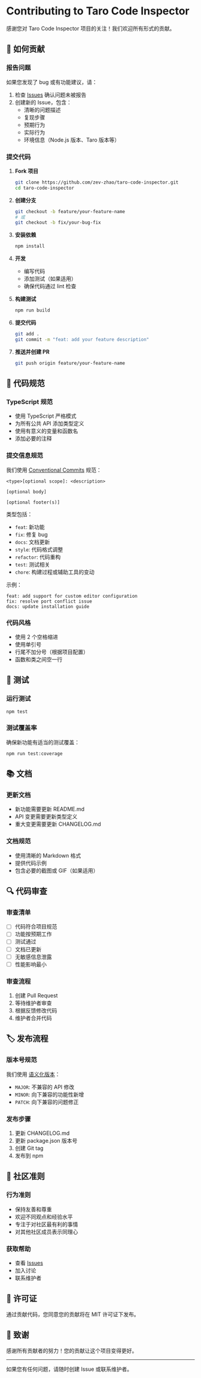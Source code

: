 # Contributing to Taro Code Inspector

感谢您对 Taro Code Inspector 项目的关注！我们欢迎所有形式的贡献。

## 🚀 如何贡献

### 报告问题

如果您发现了 bug 或有功能建议，请：

1. 检查 [Issues](https://github.com/zev-zhao/taro-code-inspector/issues) 确认问题未被报告
2. 创建新的 Issue，包含：
   - 清晰的问题描述
   - 复现步骤
   - 预期行为
   - 实际行为
   - 环境信息（Node.js 版本、Taro 版本等）

### 提交代码

1. **Fork 项目**

   ```bash
   git clone https://github.com/zev-zhao/taro-code-inspector.git
   cd taro-code-inspector
   ```

2. **创建分支**

   ```bash
   git checkout -b feature/your-feature-name
   # 或
   git checkout -b fix/your-bug-fix
   ```

3. **安装依赖**

   ```bash
   npm install
   ```

4. **开发**

   - 编写代码
   - 添加测试（如果适用）
   - 确保代码通过 lint 检查

5. **构建测试**

   ```bash
   npm run build
   ```

6. **提交代码**

   ```bash
   git add .
   git commit -m "feat: add your feature description"
   ```

7. **推送并创建 PR**
   ```bash
   git push origin feature/your-feature-name
   ```

## 📝 代码规范

### TypeScript 规范

- 使用 TypeScript 严格模式
- 为所有公共 API 添加类型定义
- 使用有意义的变量和函数名
- 添加必要的注释

### 提交信息规范

我们使用 [Conventional Commits](https://www.conventionalcommits.org/) 规范：

```
<type>[optional scope]: <description>

[optional body]

[optional footer(s)]
```

类型包括：

- `feat`: 新功能
- `fix`: 修复 bug
- `docs`: 文档更新
- `style`: 代码格式调整
- `refactor`: 代码重构
- `test`: 测试相关
- `chore`: 构建过程或辅助工具的变动

示例：

```
feat: add support for custom editor configuration
fix: resolve port conflict issue
docs: update installation guide
```

### 代码风格

- 使用 2 个空格缩进
- 使用单引号
- 行尾不加分号（根据项目配置）
- 函数和类之间空一行

## 🧪 测试

### 运行测试

```bash
npm test
```

### 测试覆盖率

确保新功能有适当的测试覆盖：

```bash
npm run test:coverage
```

## 📚 文档

### 更新文档

- 新功能需要更新 README.md
- API 变更需要更新类型定义
- 重大变更需要更新 CHANGELOG.md

### 文档规范

- 使用清晰的 Markdown 格式
- 提供代码示例
- 包含必要的截图或 GIF（如果适用）

## 🔍 代码审查

### 审查清单

- [ ] 代码符合项目规范
- [ ] 功能按预期工作
- [ ] 测试通过
- [ ] 文档已更新
- [ ] 无敏感信息泄露
- [ ] 性能影响最小

### 审查流程

1. 创建 Pull Request
2. 等待维护者审查
3. 根据反馈修改代码
4. 维护者合并代码

## 🏷️ 发布流程

### 版本号规范

我们使用 [语义化版本](https://semver.org/)：

- `MAJOR`: 不兼容的 API 修改
- `MINOR`: 向下兼容的功能性新增
- `PATCH`: 向下兼容的问题修正

### 发布步骤

1. 更新 CHANGELOG.md
2. 更新 package.json 版本号
3. 创建 Git tag
4. 发布到 npm

## 🤝 社区准则

### 行为准则

- 保持友善和尊重
- 欢迎不同观点和经验水平
- 专注于对社区最有利的事情
- 对其他社区成员表示同理心

### 获取帮助

- 查看 [Issues](https://github.com/zev-zhao/taro-code-inspector/issues)
- 加入讨论
- 联系维护者

## 📄 许可证

通过贡献代码，您同意您的贡献将在 MIT 许可证下发布。

## 🙏 致谢

感谢所有贡献者的努力！您的贡献让这个项目变得更好。

---

如果您有任何问题，请随时创建 Issue 或联系维护者。
